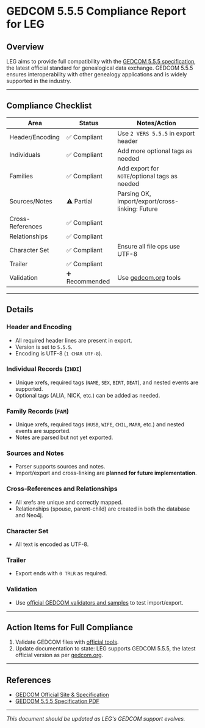 # GEDCOM 5.5.5 Compliance Report for LEG

## Overview

LEG aims to provide full compatibility with the [GEDCOM 5.5.5 specification](https://www.gedcom.org/), the latest official standard for genealogical data exchange. GEDCOM 5.5.5 ensures interoperability with other genealogy applications and is widely supported in the industry.

---

## Compliance Checklist

| Area                | Status         | Notes/Action                                      |
|---------------------|---------------|---------------------------------------------------|
| Header/Encoding     | ✅ Compliant   | Use `2 VERS 5.5.5` in export header               |
| Individuals         | ✅ Compliant   | Add more optional tags as needed                  |
| Families            | ✅ Compliant   | Add export for `NOTE`/optional tags as needed     |
| Sources/Notes       | ⚠️ Partial    | Parsing OK, import/export/cross-linking: Future   |
| Cross-References    | ✅ Compliant   |                                                   |
| Relationships       | ✅ Compliant   |                                                   |
| Character Set       | ✅ Compliant   | Ensure all file ops use UTF-8                     |
| Trailer             | ✅ Compliant   |                                                   |
| Validation          | ➕ Recommended | Use [gedcom.org](https://www.gedcom.org/) tools   |

---

## Details

### Header and Encoding
- All required header lines are present in export.
- Version is set to `5.5.5`.
- Encoding is UTF-8 (`1 CHAR UTF-8`).

### Individual Records (`INDI`)
- Unique xrefs, required tags (`NAME`, `SEX`, `BIRT`, `DEAT`), and nested events are supported.
- Optional tags (ALIA, NICK, etc.) can be added as needed.

### Family Records (`FAM`)
- Unique xrefs, required tags (`HUSB`, `WIFE`, `CHIL`, `MARR`, etc.) and nested events are supported.
- Notes are parsed but not yet exported.

### Sources and Notes
- Parser supports sources and notes.
- Import/export and cross-linking are **planned for future implementation**.

### Cross-References and Relationships
- All xrefs are unique and correctly mapped.
- Relationships (spouse, parent-child) are created in both the database and Neo4j.

### Character Set
- All text is encoded as UTF-8.

### Trailer
- Export ends with `0 TRLR` as required.

### Validation
- Use [official GEDCOM validators and samples](https://www.gedcom.org/) to test import/export.

---

## Action Items for Full Compliance

1. Validate GEDCOM files with [official tools](https://www.gedcom.org/).
2. Update documentation to state: LEG supports GEDCOM 5.5.5, the latest official version as per [gedcom.org](https://www.gedcom.org/).

---

## References
- [GEDCOM Official Site & Specification](https://www.gedcom.org/)
- [GEDCOM 5.5.5 Specification PDF](https://www.gedcom.org/gedcom/gedcom-5-5-5.pdf)

---

*This document should be updated as LEG's GEDCOM support evolves.* 